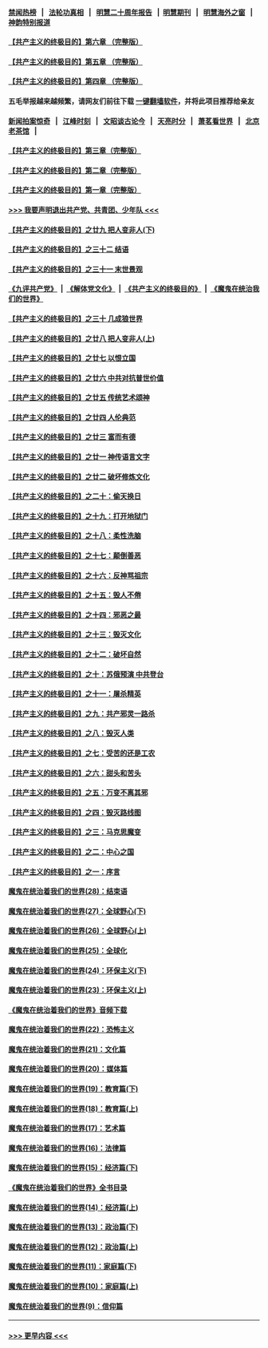 #### [禁闻热榜](热点新闻.md?=0)  &nbsp;&nbsp;|&nbsp;&nbsp; [法轮功真相](https://github.com/gfw-breaker/truth/blob/master/README.md?=0) &nbsp;&nbsp;|&nbsp;&nbsp; [明慧二十周年报告](https://github.com/gfw-breaker/mh-reports/blob/master/README.md?=0) &nbsp;&nbsp;|&nbsp;&nbsp;[明慧期刊](https://github.com/gfw-breaker/mh-qikan) &nbsp;&nbsp;|&nbsp;&nbsp; [明慧海外之窗](https://github.com/gfw-breaker/mh-news/blob/master/README.md?=0) &nbsp;&nbsp;|&nbsp;&nbsp; [神韵特别报道](https://github.com/gfw-breaker/mh-news/blob/master/shenyun.md?=0)
#### [【共产主义的终极目的】第六章 （完整版）](../pages/nsc422/n11428913.md?t=02240101) 
#### [【共产主义的终极目的】第五章 （完整版）](../pages/nsc422/n11428912.md?t=02240101) 
#### [【共产主义的终极目的】第四章 （完整版）](../pages/nsc422/n11428907.md?t=02240101) 
#### 五毛举报越来越频繁，请网友们前往下载 [一键翻墙软件](https://github.com/gfw-breaker/ssr-accounts)，并将此项目推荐给亲友
#### [新闻拍案惊奇](https://github.com/gfw-breaker/banned-news/blob/master/pages/link4.md) &nbsp;&nbsp;|&nbsp;&nbsp; [江峰时刻](https://github.com/gfw-breaker/banned-news/blob/master/pages/link4.md) &nbsp;&nbsp;|&nbsp;&nbsp; [文昭谈古论今](https://github.com/gfw-breaker/banned-news/blob/master/pages/link4.md) &nbsp;&nbsp;|&nbsp;&nbsp; [天亮时分](https://github.com/gfw-breaker/banned-news/blob/master/pages/link4.md) &nbsp;&nbsp;|&nbsp;&nbsp; [萧茗看世界](https://github.com/gfw-breaker/banned-news/blob/master/pages/link4.md) &nbsp;&nbsp;|&nbsp;&nbsp; [北京老茶馆](https://github.com/gfw-breaker/banned-news/blob/master/pages/link4.md) &nbsp;&nbsp;|&nbsp;&nbsp; 
#### [【共产主义的终极目的】第三章（完整版）](../pages/nsc422/n11428848.md?t=02240101) 
#### [【共产主义的终极目的】第二章（完整版）](../pages/nsc422/n11428831.md?t=02240101) 
#### [【共产主义的终极目的】第一章（完整版）](../pages/nsc422/n11417651.md?t=02240101) 
#### [>>> 我要声明退出共产党、共青团、少年队 <<<](https://github.com/begood0513/goodnews/blob/master/quit/letter.md) 
#### [【共产主义的终极目的】之廿九 把人变非人(下)](../pages/nsc422/n11344140.md?t=02240101) 
#### [【共产主义的终极目的】之三十二 结语](../pages/nsc422/n11360535.md?t=02240101) 
#### [【共产主义的终极目的】之三十一 末世景观](../pages/nsc422/n11351129.md?t=02240101) 
#### [《九评共产党》](https://github.com/begood0513/9ping.md/blob/master/README.md) &nbsp;|&nbsp; [《解体党文化》](../../../../jtdwh.md/blob/master/README.md)  &nbsp;|&nbsp; [《共产主义的终极目的》](../../../../gczydzjmd.md/blob/master/README.md) &nbsp;|&nbsp; [《魔鬼在统治我们的世界》](../../../../mgztzwmdsj.md/blob/master/README.md) 
#### [【共产主义的终极目的】之三十 几成狼世界](../pages/nsc422/n11348280.md?t=02240101) 
#### [【共产主义的终极目的】之廿八 把人变非人(上)](../pages/nsc422/n11340492.md?t=02240101) 
#### [【共产主义的终极目的】之廿七 以恨立国](../pages/nsc422/n11336944.md?t=02240101) 
#### [【共产主义的终极目的】之廿六 中共对抗普世价值](../pages/nsc422/n11324785.md?t=02240101) 
#### [【共产主义的终极目的】之廿五 传统艺术颂神](../pages/nsc422/n11296396.md?t=02240101) 
#### [【共产主义的终极目的】之廿四 人伦典范](../pages/nsc422/n11296397.md?t=02240101) 
#### [【共产主义的终极目的】之廿三 富而有德](../pages/nsc422/n11283598.md?t=02240101) 
#### [【共产主义的终极目的】之廿一 神传语言文字](../pages/nsc422/n11263265.md?t=02240101) 
#### [【共产主义的终极目的】之廿二 破坏修炼文化](../pages/nsc422/n11245728.md?t=02240101) 
#### [【共产主义的终极目的】之二十：偷天换日](../pages/nsc422/n11238846.md?t=02240101) 
#### [【共产主义的终极目的】之十九：打开地狱门](../pages/nsc422/n11206376.md?t=02240101) 
#### [【共产主义的终极目的】之十八：柔性洗脑](../pages/nsc422/n11199994.md?t=02240101) 
#### [【共产主义的终极目的】之十七：颠倒善恶](../pages/nsc422/n11179782.md?t=02240101) 
#### [【共产主义的终极目的】之十六：反神骂祖宗](../pages/nsc422/n11166798.md?t=02240101) 
#### [【共产主义的终极目的】之十五：毁人不倦](../pages/nsc422/n11166792.md?t=02240101) 
#### [【共产主义的终极目的】之十四：邪恶之最](../pages/nsc422/n11150249.md?t=02240101) 
#### [【共产主义的终极目的】之十三：毁灭文化](../pages/nsc422/n11135227.md?t=02240101) 
#### [【共产主义的终极目的】之十二：破坏自然](../pages/nsc422/n11135214.md?t=02240101) 
#### [【共产主义的终极目的】之十：苏俄预演 中共登台](../pages/nsc422/n11118424.md?t=02240101) 
#### [【共产主义的终极目的】之十一：屠杀精英](../pages/nsc422/n11118442.md?t=02240101) 
#### [【共产主义的终极目的】之九：共产邪灵一路杀](../pages/nsc422/n11114139.md?t=02240101) 
#### [【共产主义的终极目的】之八：毁灭人类](../pages/nsc422/n11108503.md?t=02240101) 
#### [【共产主义的终极目的】之七：受苦的还是工农](../pages/nsc422/n11101809.md?t=02240101) 
#### [【共产主义的终极目的】之六：甜头和苦头](../pages/nsc422/n11096971.md?t=02240101) 
#### [【共产主义的终极目的】之五：万变不离其邪](../pages/nsc422/n11091285.md?t=02240101) 
#### [【共产主义的终极目的】之四：毁灭路线图](../pages/nsc422/n11086284.md?t=02240101) 
#### [【共产主义的终极目的】之三：马克思魔变](../pages/nsc422/n11061941.md?t=02240101) 
#### [【共产主义的终极目的】之二：中心之国](../pages/nsc422/n11047728.md?t=02240101) 
#### [【共产主义的终极目的】之一：序言](../pages/nsc422/n11086077.md?t=02240101) 
#### [魔鬼在统治着我们的世界(28)：结束语](../pages/nsc422/n10936246.md?t=02240101) 
#### [魔鬼在统治着我们的世界(27)：全球野心(下)](../pages/nsc422/n10928319.md?t=02240101) 
#### [魔鬼在统治着我们的世界(26)：全球野心(上)](../pages/nsc422/n10900318.md?t=02240101) 
#### [魔鬼在统治着我们的世界(25)：全球化](../pages/nsc422/n10788205.md?t=02240101) 
#### [魔鬼在统治着我们的世界(24)：环保主义(下)](../pages/nsc422/n10695307.md?t=02240101) 
#### [魔鬼在统治着我们的世界(23)：环保主义(上)](../pages/nsc422/n10688613.md?t=02240101) 
#### [《魔鬼在统治着我们的世界》音频下载](../pages/nsc422/n10635553.md?t=02240101) 
#### [魔鬼在统治着我们的世界(22)：恐怖主义](../pages/nsc422/n10614727.md?t=02240101) 
#### [魔鬼在统治着我们的世界(21)：文化篇](../pages/nsc422/n10597706.md?t=02240101) 
#### [魔鬼在统治着我们的世界(20)：媒体篇](../pages/nsc422/n10586579.md?t=02240101) 
#### [魔鬼在统治着我们的世界(19)：教育篇(下)](../pages/nsc422/n10564808.md?t=02240101) 
#### [魔鬼在统治着我们的世界(18)：教育篇(上)](../pages/nsc422/n10526970.md?t=02240101) 
#### [魔鬼在统治着我们的世界(17)：艺术篇](../pages/nsc422/n10499093.md?t=02240101) 
#### [魔鬼在统治着我们的世界(16)：法律篇](../pages/nsc422/n10485969.md?t=02240101) 
#### [魔鬼在统治着我们的世界(15)：经济篇(下)](../pages/nsc422/n10469975.md?t=02240101) 
#### [《魔鬼在统治着我们的世界》全书目录](../pages/nsc422/n10464261.md?t=02240101) 
#### [魔鬼在统治着我们的世界(14)：经济篇(上)](../pages/nsc422/n10457370.md?t=02240101) 
#### [魔鬼在统治着我们的世界(13)：政治篇(下)](../pages/nsc422/n10448270.md?t=02240101) 
#### [魔鬼在统治着我们的世界(12)：政治篇(上)](../pages/nsc422/n10444576.md?t=02240101) 
#### [魔鬼在统治着我们的世界(11)：家庭篇(下)](../pages/nsc422/n10440961.md?t=02240101) 
#### [魔鬼在统治着我们的世界(10)：家庭篇(上)](../pages/nsc422/n10435448.md?t=02240101) 
#### [魔鬼在统治着我们的世界(9)：信仰篇](../pages/nsc422/n10432159.md?t=02240101) 

----
#### [ >>> 更早内容 <<< ](../indexes/nsc422-earlier.md)
